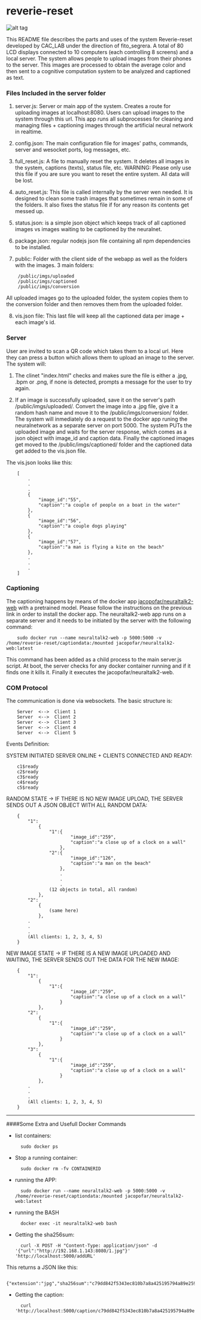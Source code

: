# reverie-reset

![alt tag](https://cloud.githubusercontent.com/assets/20104092/24031646/be609e5c-0ab1-11e7-806f-35d1220861fd.jpg)


This README file describes the parts and uses of the system Reverie-reset developed by CAC_LAB under the direction of fito_segrera. A total of 80 LCD displays connected to 10 computers (each controlling 8 screens) and a local server. The system allows people to upload images from their phones to the server. This images are processed to obtain the average color and then sent to a cognitive computation system to be analyzed and captioned as text.

### Files Included in the server folder

1. server.js: Server or main app of the system. Creates a route for uploading images at localhost:8080. Users can upload images to the system through this url. This app runs all subprocesses for cleaning and managing files + captioning images through the artificial neural network in realtime.

2. config.json: The main configuration file for images' paths, commands, server and wesocket ports, log messages, etc.

3. full_reset.js: A file to manually reset the system. It deletes all images in the system, captions (texts), status file, etc. WARNING: Please only use this file if you are sure you want to reset the entire system. All data will be lost.

4. auto_reset.js: This file is called internally by the server wen needed. It is designed to clean some trash images that sometimes remain in some of the folders. It also fixes the status file if for any reason its contents get messed up.

5. status.json: is a simple json object which keeps track of all captioned images vs images waiting to be captioned by the neuralnet.

6. package.json: regular nodejs json file containing all npm dependencies to be installed.

7. public: Folder with the client side of the webapp as well as the folders with the images. 3 main folders:

		/public/imgs/uploaded
		/public/imgs/captioned
		/public/imgs/conversion

All uploaded images go to the uploaded folder, the system copies them to the conversion folder and then removes them from the uploaded folder.

8. vis.json file: This last file will keep all the captioned data per image + each image's id.

### Server

User are invited to scan a QR code which takes them to a local url. Here they can press a button which allows them to upload an image to the server. The system will:

1. The clinet "index.html" checks and makes sure the file is either a .jpg, .bpm or .png, if none is detected, prompts a message for the user to try again.

2. If an image is successfully uploaded, save it on the server's path /public/imgs/uploaded/. Convert the image into a .jpg file, give it a random hash name and move it to the /public/imgs/conversion/ folder. The system will inmediately do a request to the docker app runing the neuralnetwork as a separate server on port 5000. The system PUTs the uploaded image and waits for the server response, which comes as a json object with image_id and caption data. Finally the captioned images get moved to the /public/imgs/captioned/ folder and the captioned data get added to the vis.json file.

The vis.json looks like this:

		[
			.
			.
			.
			{
				"image_id":"55",
				"caption":"a couple of people on a boat in the water"
			},
			{
				"image_id":"56",
				"caption":"a couple dogs playing"
			},
			{
				"image_id":"57",
				"caption":"a man is flying a kite on the beach"
			},
			.
			.
			.
		]

### Captioning

The captioning happens by means of the docker app [jacopofar/neuraltalk2-web](https://github.com/jacopofar/neuraltalk2-web) with a pretrained model. Please follow the instructions on the previous link in order to install the docker app. The neuraltalk2-web app runs on a separate server and it needs to be initiated by the server with the following command:

		sudo docker run --name neuraltalk2-web -p 5000:5000 -v /home/reverie-reset/captiondata:/mounted jacopofar/neuraltalk2-web:latest

This command has been added as a child process to the main server.js script. At boot, the server checks for any docker container running and if it finds one it kills it. Finally it executes the jacopofar/neuraltalk2-web.

### COM Protocol

The communication is done via websockets. The basic structure is: 

		Server  <-->  Client 1
		Server  <-->  Client 2
		Server  <-->  Client 3
		Server  <-->  Client 4
		Server  <-->  Client 5

Events Definition:

SYSTEM INITIATED SERVER ONLINE + 
CLIENTS CONNECTED AND READY:

	    c1$ready
	    c2$ready
	    c3$ready
	    c4$ready
	    c5$ready

RANDOM STATE -> IF THERE IS NO NEW IMAGE UPLOAD, THE SERVER SENDS OUT A JSON OBJECT WITH ALL RANDOM DATA:    
    
	    {
	        "1": 
	            {
	                "1":{
	                        "image_id":"259",
	                        "caption":"a close up of a clock on a wall"
	                    },
	                "2":{
	                        "image_id":"126",
	                        "caption":"a man on the beach"
	                    },
	                    .
	                    .
	                    .
	                (12 objects in total, all random)
	            },
	        "2":
	            {
	                (same here)
	            },
	        .
	        .
	        .
	        (All clients: 1, 2, 3, 4, 5)
	    }

NEW IMAGE STATE -> IF THERE IS A NEW IMAGE UPLOADED AND WAITING, THE SERVER SENDS OUT THE DATA FOR THE NEW IMAGE:

		{
	        "1": 
	            {
	                "1":{
	                        "image_id":"259",
	                        "caption":"a close up of a clock on a wall"
	                    }
	            },
	        "2":
	            {
	                "1":{
	                        "image_id":"259",
	                        "caption":"a close up of a clock on a wall"
	                    }
	            },
	        "3":
	            {
	                "1":{
	                        "image_id":"259",
	                        "caption":"a close up of a clock on a wall"
	                    }
	            },
	        .
	        .
	        .
	        (All clients: 1, 2, 3, 4, 5)
	    }


-------------------

####Some Extra and Usefull Docker Commands

- list containers:

		sudo docker ps

- Stop a running container:
	
		sudo docker rm -fv CONTAINERID

- running the APP:

		sudo docker run --name neuraltalk2-web -p 5000:5000 -v /home/reverie-reset/captiondata:/mounted jacopofar/neuraltalk2-web:latest

- running the BASH

		docker exec -it neuraltalk2-web bash

- Getting the sha256sum:

		curl -X POST -H "Content-Type: application/json" -d '{"url":"http://192.168.1.143:8080/1.jpg"}' 'http://localhost:5000/addURL'

This returns a JSON like this:

		{"extension":"jpg","sha256sum":"c79dd842f5343ec810b7a8a425195794a89e259b36bc7768323f5e50f888db7a"}

- Getting the caption:

		curl 'http://localhost:5000/caption/c79dd842f5343ec810b7a8a425195794a89e259b36bc7768323f5e50f888db7a'